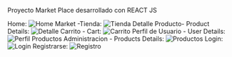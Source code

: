 Proyecto Market Place desarrollado con REACT JS

Home:
![Home](https://i.ibb.co/JxjFmx6/home.jpg)
Market -Tienda:
![Tienda](https://i.ibb.co/SQ7GW8N/Tienda.jpg)
Detalle Producto- Product Details:
![Detalle](https://i.ibb.co/k0xhFBj/Producto-Detalle.jpg)
Carrito - Cart:
![Carrito](https://i.ibb.co/VjsLrPG/Carrito.jpg)
Perfil de Usuario - User Details:
![Perfil](https://i.ibb.co/frnVNxw/Cuenta-Usuario2.jpg)
Productos Administracion - Products Details:
![Productos](https://i.ibb.co/kKFY933/Panel-Productos.jpg)
Login:
![Login](https://i.ibb.co/G3NZ3RT/login.jpg)
Registrarse:
![Registro](https://i.ibb.co/z4mKKGW/registro.jpg)